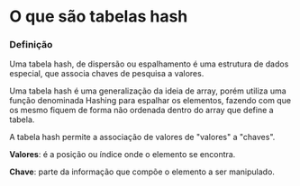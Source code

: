 # O que são tabelas hash

### Definição

Uma tabela hash, de dispersão ou espalhamento é uma estrutura de dados especial, que associa chaves de pesquisa a valores.

Uma tabela hash é uma generalização da ideia de array, porém utiliza uma função denominada Hashing para espalhar os elementos, fazendo com que os mesmo fiquem de forma não ordenada dentro do array  que define a tabela.

A tabela hash permite a associação de valores de "valores" a "chaves".

**Valores**: é a posição ou índice onde o elemento se encontra.

**Chave**: parte da informação que compõe o elemento a ser manipulado.


